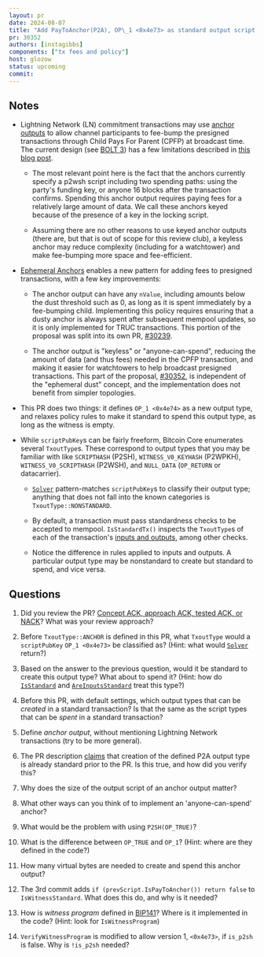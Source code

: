 ```yaml
---
layout: pr
date: 2024-08-07
title: "Add PayToAnchor(P2A), OP\_1 <0x4e73> as standard output script for spending"
pr: 30352
authors: [instagibbs]
components: ["tx fees and policy"]
host: glozow
status: upcoming
commit:
---
```


## Notes

- Lightning Network (LN) commitment transactions may use [anchor outputs](https://bitcoinops.org/en/topics/anchor-outputs/) to allow channel
  participants to fee-bump the presigned transactions through Child Pays For Parent (CPFP) at broadcast time. The current design (see [BOLT
  3](https://github.com/lightning/bolts/blob/master/03-transactions.md#to_local_anchor-and-to_remote_anchor-output-option_anchors))
  has a few limitations described in [this blog post](https://bitcoinops.org/en/blog/waiting-for-confirmation/#policy-as-an-interface).

    - The most relevant point here is the fact that the anchors currently specify a p2wsh script including two spending
      paths: using the party's funding key, or anyone 16 blocks after the transaction confirms. Spending this anchor
      output requires paying fees for a relatively large amount of data. We call these anchors keyed because of the
      presence of a key in the locking script.

    - Assuming there are no other reasons to use keyed anchor outputs (there are, but that is out of scope for this review club), a keyless
      anchor may reduce complexity (including for a watchtower) and make fee-bumping more space and fee-efficient.

- [Ephemeral Anchors](https://bitcoinops.org/en/topics/ephemeral-anchors/) enables a new pattern for adding fees to
  presigned transactions, with a few key improvements:

    - The anchor output can have any `nValue`, including amounts below the dust threshold such as 0, as long as it is
      spent immediately by a fee-bumping child. Implementing this policy requires ensuring that a dusty anchor is always
      spent after subsequent mempool updates, so it is only implemented for TRUC transactions. This portion of the
      proposal was split into its own PR, [#30239](https://github.com/bitcoin/bitcoin/pull/30239).

    - The anchor output is "keyless" or "anyone-can-spend", reducing the amount of data (and thus fees) needed in the
      CPFP transaction, and making it easier for watchtowers to help broadcast presigned transactions. This part of the
      proposal, [#30352](https://github.com/bitcoin/bitcoin/pull/30352), is independent of the "ephemeral dust"
      concept, and the implementation does not benefit from simpler topologies.

- This PR does two things: it defines `OP_1 <0x4e74>` as a new output type, and relaxes policy rules to make it standard
  to spend this output type, as long as the witness is empty.

- While `scriptPubKey`s can be fairly freeform, Bitcoin Core enumerates several `TxoutType`s. These correspond to output
  types that you may be familiar with like `SCRIPTHASH` (P2SH), `WITNESS_V0_KEYHASH` (P2WPKH), `WITNESS_V0_SCRIPTHASH`
  (P2WSH), and `NULL_DATA` (`OP_RETURN` or datacarrier).

    - [`Solver`](https://github.com/bitcoin/bitcoin/blob/24f86783c87e836c98404bcc20a07742736d6b56/src/script/solver.cpp#L141) pattern-matches `scriptPubKey`s to classify their output type; anything that does not fall into the known categories is `TxoutType::NONSTANDARD`.

    - By default, a transaction must pass standardness checks to be accepted to mempool. `IsStandardTx()`
      inspects the `TxoutType`s of each of the transaction's [inputs and outputs](https://github.com/bitcoin/bitcoin/blob/fa0b5d68823b69f4861b002bbfac2fd36ed46356/src/policy/policy.cpp#L111-L148), among other checks.

    - Notice the difference in rules applied to inputs and outputs. A particular output type may be
      nonstandard to create but standard to spend, and vice versa.

## Questions

1. Did you review the PR? [Concept ACK, approach ACK, tested ACK, or NACK](https://github.com/bitcoin/bitcoin/blob/master/CONTRIBUTING.md#peer-review)? What was your review approach?

1. Before `TxoutType::ANCHOR` is defined in this PR, what `TxoutType` would a `scriptPubKey` `OP_1 <0x4e73>` be classified as? (Hint:
   what would [`Solver`](https://github.com/bitcoin/bitcoin/blob/24f86783c87e836c98404bcc20a07742736d6b56/src/script/solver.cpp#L141) return?)

1. Based on the answer to the previous question, would it be standard to create this output type? What about to spend it?
   (Hint: how do [`IsStandard`](https://github.com/bitcoin/bitcoin/blob/fa0b5d68823b69f4861b002bbfac2fd36ed46356/src/policy/policy.cpp#L70) and [`AreInputsStandard`](https://github.com/bitcoin/bitcoin/blob/fa0b5d68823b69f4861b002bbfac2fd36ed46356/src/policy/policy.cpp#L177) treat this type?)

1. Before this PR, with default settings, which output types that can be _created_ in a standard transaction? Is
   that the same as the script types that can be _spent_ in a standard transaction?

1. Define _anchor output_, without mentioning Lightning Network transactions (try to be more general).

1. The PR description [claims](https://github.com/bitcoin/bitcoin/pull/30352#issue-2378948027) that creation of the defined P2A output type is already standard prior to the PR. Is this true, and how did you verify this?

1. Why does the size of the output script of an anchor output matter?

1. What other ways can you think of to implement an 'anyone-can-spend' anchor?

1. What would be the problem with using `P2SH(OP_TRUE)`?

1. What is the difference between `OP_TRUE` and `OP_1`? (Hint: where are they defined in the code?)

1. How many virtual bytes are needed to create and spend this anchor output?

1. The 3rd commit adds `if (prevScript.IsPayToAnchor()) return false` to `IsWitnessStandard`. What does this do, and why
   is it needed?

1. How is _witness program_ defined in [BIP141](https://github.com/bitcoin/bips/blob/master/bip-0141.mediawiki#witness-program)? Where is it implemented in the code? (Hint: look for `IsWitnessProgram`)

1. `VerifyWitnessProgram` is modified to allow version 1, `<0x4e73>`, if `is_p2sh` is false. Why is `!is_p2sh` needed?

<!-- ## Meeting Log -->

<!-- {% irc %} -->
<!-- {% endirc %} -->
